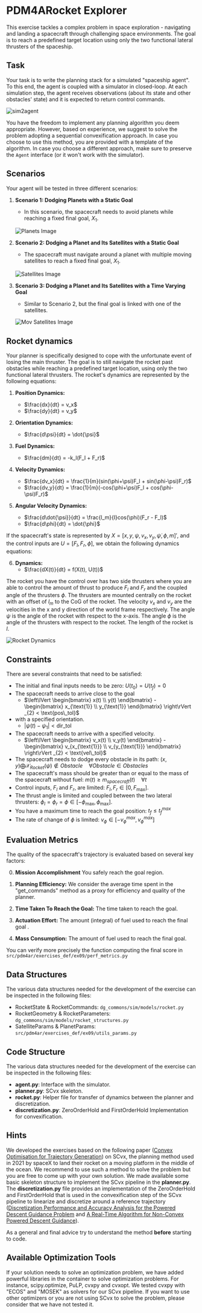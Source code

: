 # PDM4ARocket Explorer

This exercise tackles a complex problem in space exploration - navigating and landing a spacecraft through challenging
space environments.
The goal is to reach a predefined target location using only the two functional lateral thrusters of the spaceship.

## Task

Your task is to write the planning stack for a simulated "spaceship agent".
To this end, the agent is coupled with a simulator in closed-loop.
At each simulation step, the agent receives observations (about its state and other obstacles' state) and it is expected
to return control commands.

![sim2agent](https://user-images.githubusercontent.com/18750753/144580159-d4d29506-03b2-49b9-b4b8-3cde701cc7d4.png)

You have the freedom to implement any planning algorithm you deem appropriate.
However, based on experience, we suggest to solve the problem adopting a sequential convexification approach.
In case you choose to use this method, you are provided with a template of the algorithm.
In case you choose a different approach, make sure to preserve the `Agent` interface (or it won't work with the
simulator).

## Scenarios

Your agent will be tested in three different scenarios:

1. **Scenario 1: Dodging Planets with a Static Goal**
    - In this scenario, the spacecraft needs to avoid planets while reaching a fixed final goal, $X_1$.

   ![Planets Image](https://github.com/PDM4AR/exercises/assets/91316303/b8afdb04-2f5a-4236-bde7-09b26dcdfa4e)

2. **Scenario 2: Dodging a Planet and Its Satellites with a Static Goal**
    - The spacecraft must navigate around a planet with multiple moving satellites to reach a fixed final goal, $X_1$.

   ![Satellites Image](https://github.com/PDM4AR/exercises/assets/91316303/395d0a10-98ee-4a56-9cd3-7ce004c91bb5)

3. **Scenario 3: Dodging a Planet and Its Satellites with a Time Varying Goal**
    - Similar to Scenario 2, but the final goal is linked with one of the satellites.

   ![Mov Satellites Image](https://github.com/PDM4AR/exercises/assets/91316303/e775ad18-aa5e-4a83-bf16-b93aeff6c6b0)

## Rocket dynamics

Your planner is specifically designed to cope with the unfortunate event of losing the main thruster.
The goal is to still navigate the rocket past obstacles while reaching a predefined target location, using only the two
functional lateral thrusters.
The rocket's dynamics are represented by the following equations:

1. **Position Dynamics:**
    - $\frac{dx}{dt} = v_x$
    - $\frac{dy}{dt} = v_y$

2. **Orientation Dynamics:**
    - $\frac{d\psi}{dt} = \dot{\psi}$

3. **Fuel Dynamics:**
    - $\frac{dm}{dt} = -k_l(F_l + F_r)$

4. **Velocity Dynamics:**
    - $\frac{dv_x}{dt} = \frac{1}{m}(sin(\phi+\psi)F_l + sin(\phi-\psi)F_r)$
    - $\frac{dv_y}{dt} = \frac{1}{m}(-cos(\phi+\psi)F_l + cos(\phi-\psi)F_r)$

5. **Angular Velocity Dynamics:**
    - $\frac{d\dot{\psi}}{dt} = \frac{l_m}{I}cos(\phi)(F_r - F_l)$
    - $\frac{d\phi}{dt} = \dot{\phi}$

If the spacecraft's state is represented by $X = [x, y, \psi, v_x, v_y, \dot{\psi}, \phi, m]'$, and the control inputs
are $U = [F_l, F_r, \dot{\phi}]$, we obtain the following dynamics equations:

6. **Dynamics:**
    - $\frac{dX(t)}{dt} = f(X(t), U(t))$

The rocket you have the control over has two side thrusters where you are able to control the amount of thrust to
produce $F_l$ and $F_r$ and the coupled angle of the thrusters $\phi$. The thrusters are mounted centrally on the rocket
with an offset of $l_m$ to the CoG of the rocket. The velocity $v_x$ and $v_y$ are the velocities in the x and y
direction of the world frame respectively. The angle $\psi$ is the angle of the rocket with respect to the x-axis. The
angle $\phi$ is the angle of the thrusters with respect to the rocket. The length of the rocket is $l$.

![Rocket Dynamics](https://github.com/PDM4AR/exercises/assets/91316303/6557d710-f4e1-4f95-95b1-a9a11216eb32)

## Constraints

There are several constraints that need to be satisfied:

- The initial and final inputs needs to be zero: $U(t_0) = U(t_f) = 0$
- The spacecraft needs to arrive close to the goal
    - $\left\lVert \begin{bmatrix} x(t) \\ y(t) \end{bmatrix} - \begin{bmatrix} x_{\text{1}} \\ y_{\text{1}}
      \end{bmatrix} \right\rVert _{2} < \text{pos\_tol}$
- with a specified orientation.
    - $|\psi(t) - \psi_{\text{1}}| < \text{dir\_tol}$
- The spacecraft needs to arrive with a specified velocity.
    - $\left\lVert \begin{bmatrix} v_x(t) \\ v_y(t) \end{bmatrix} - \begin{bmatrix} v_{x_{\text{1}}} \\ v_{y_{\text{1}}}
      \end{bmatrix} \right\rVert _{2} < \text{vel\_tol}$
- The spacecraft needs to dodge every obstacle in its path: $(x, y) \bigoplus \mathcal{X}_{Rocket}(\psi) \notin Obstacle
  \quad \forall Obstacle \in Obstacles$
- The spacecraft's mass should be greater than or equal to the mass of the spacecraft without fuel: $m(t) \geq m_
  {spacecraft}(t) \quad \forall t$
- Control inputs, $F_l$ and $F_r$, are limited: $F_l, F_r \in [0, F_{\text{max}}]$.
- The thrust angle is limited and coupled between the two lateral thrusters: $\phi_l=\phi_r=\phi
  \in [-\phi_{\text{max}}, \phi_{\text{max}}]$.
- You have a maximum time to reach the goal position: $t_f \leq t_f^{max}$
- The rate of change of $\phi$ is limited: $v_\phi \in [-v^{max}_ϕ ,v^{max}_ϕ ]$

## Evaluation Metrics

The quality of the spacecraft's trajectory is evaluated based on several key factors:

0. **Mission Accomplishment** You safely reach the goal region.

1. **Planning Efficiency:** We consider the average time spent in the "get_commands" method as a proxy for efficiency
   and quality of the planner.

2. **Time Taken To Reach the Goal:** The time taken to reach the goal.

3. **Actuation Effort:** The amount (integral) of fuel used to reach the final goal .

4. **Mass Consumption:** The amount of fuel used to reach the final goal.

You can verify more precisely the function computing the final score in  `src/pdm4ar/exercises_def/ex09/perf_metrics.py`

## Data  Structures

The various data structures needed for the development of the exercise can be inspected in the following files:

- RocketState & RocketCommands: `dg_commons/sim/models/rocket.py`
- RocketGeometry & RocketParameters: `dg_commons/sim/models/rocket_structures.py`
- SatelliteParams & PlanetParams: `src/pdm4ar/exercises_def/ex09/utils_params.py`

## Code Structure

The various data structures needed for the development of the exercise can be inspected in the following files:

- **agent.py**: Interface with the simulator.
- **planner.py**: SCvx skeleton.
- **rocket.py**: Helper file for transfer of dynamics between the planner and discretization.
- **discretization.py**: ZeroOrderHold and FirstOrderHold Implementation for convexification.

## Hints

We developed the exercises based on the following
paper ([Convex Optimisation for Trajectory Generation](https://arxiv.org/pdf/2106.09125.pdf)) on SCvx, the planning
method used in 2021 by spaceX to land their rocket on a moving platform in the middle of the ocean. We recommend to use
such a method to solve the problem but you are free to come up with your own solution. We made available some basic
skeleton structure to implement the SCvx pipeline in the **planner.py**. The **discretization.py** file provides an
implementation of the ZeroOrderHold and FirstOrderHold that is used in the convexification step of the SCvx pipeline to
linearize and discretize around a reference
trajectory ([Discretization Performance and Accuracy Analysis for the Powered Descent Guidance Problem](https://www.researchgate.net/publication/330200259_Discretization_Performance_and_Accuracy_Analysis_for_the_Rocket_Powered_Descent_Guidance_Problem)
and [A Real-Time Algorithm  for Non-Convex Powered Descent Guidance](https://depts.washington.edu/uwrainlab/wordpress/wp-content/uploads/2020/01/AIAA_SciTech_2020.pdf)).

<!-- In the paper "A Real-Time Algorithm for Non-Convex Powered Descent Guidance" (https://depts.washington.edu/uwrainlab/wordpress/wp-content/uploads/2020/01/AIAA_SciTech_2020.pdf), you will find the use of \textit{Scaling Matrices} to scale states, inputs and parameters to produce numerically well-conditioned optimization problems. Our solution implementation only made use of scaling the parameters, not touching on states and inputs, and converged reliably. We recommend to use the same approach and  only introducing the normalization of states and inputs if you are facing numerical issues. -->

As a general and final advice try to understand the method **before** starting to code.

## Available Optimization Tools

If your solution needs to solve an optimization problem, we have added powerful libraries in the container to solve
optimization problems. For instance, scipy.optimize, PuLP, cvxpy and cvxopt. We tested cvxpy with "ECOS" and "MOSEK" as
solvers for our SCvx pipeline. If you want to use other optimizers or you are not using SCvx to solve the problem,
please consider that we have not tested it.

